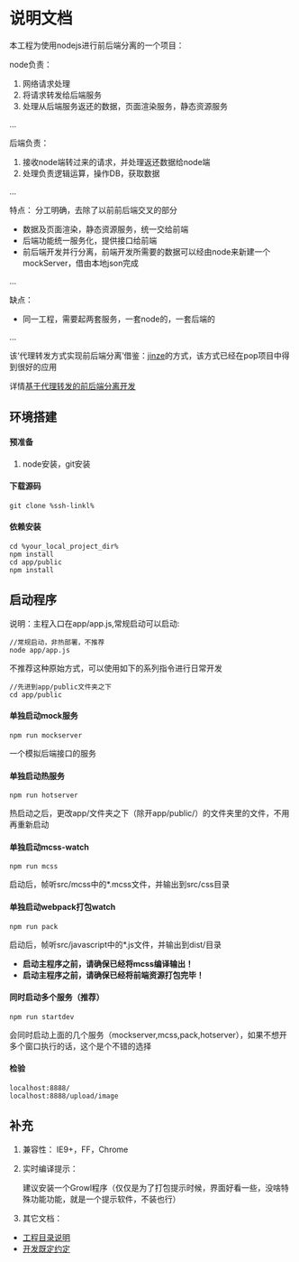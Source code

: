 # 说明文档
本工程为使用nodejs进行前后端分离的一个项目：

node负责：

1. 网络请求处理
2. 将请求转发给后端服务
3. 处理从后端服务返还的数据，页面渲染服务，静态资源服务

...

后端负责：

1. 接收node端转过来的请求，并处理返还数据给node端
2. 处理负责逻辑运算，操作DB，获取数据

...

特点：
分工明确，去除了以前前后端交叉的部分
- 数据及页面渲染，静态资源服务，统一交给前端
- 后端功能统一服务化，提供接口给前端
- 前后端开发并行分离，前端开发所需要的数据可以经由node来新建一个mockServer，借由本地json完成

...

缺点：
- 同一工程，需要起两套服务，一套node的，一套后端的

...

该‘代理转发方式实现前后端分离’借鉴：[jinze](https://g.hz.netease.com/u/jinze)的方式，该方式已经在pop项目中得到很好的应用

详情[基于代理转发的前后端分离开发](http://ks.netease.com/blog?id=3594)


## 环境搭建

#### 预准备
1. node安装，git安装

#### 下载源码
````
git clone %ssh-linkl%
````

#### 依赖安装
````
cd %your_local_project_dir%
npm install
cd app/public
npm install
````

## 启动程序

说明：主程入口在app/app.js,常规启动可以启动:

````
//常规启动，非热部署，不推荐
node app/app.js
````

不推荐这种原始方式，可以使用如下的系列指令进行日常开发
````
//先进到app/public文件夹之下
cd app/public
````

#### 单独启动mock服务
````
npm run mockserver
````
一个模拟后端接口的服务

#### 单独启动热服务
````
npm run hotserver
````
热启动之后，更改app/文件夹之下（除开app/public/）的文件夹里的文件，不用再重新启动


#### 单独启动mcss-watch
````
npm run mcss
````
启动后，帧听src/mcss中的*.mcss文件，并输出到src/css目录


#### 单独启动webpack打包watch
````
npm run pack
````
启动后，帧听src/javascript中的*.js文件，并输出到dist/目录


- **启动主程序之前，请确保已经将mcss编译输出！**
- **启动主程序之前，请确保已经将前端资源打包完毕！**


#### 同时启动多个服务（推荐）
````
npm run startdev
````
会同时启动上面的几个服务（mockserver,mcss,pack,hotserver），如果不想开多个窗口执行的话，这个是个不错的选择


#### 检验

````
localhost:8888/
localhost:8888/upload/image
````

## 补充

1. 兼容性：
   IE9+，FF，Chrome

2. 实时编译提示：

   建议安装一个Growl程序（仅仅是为了打包提示时候，界面好看一些，没啥特殊功能功能，就是一个提示软件，不装也行）


3. 其它文档：

- [工程目录说明](doc/工程目录说明.md)
- [开发既定约定](doc/开发既定约定.md)

